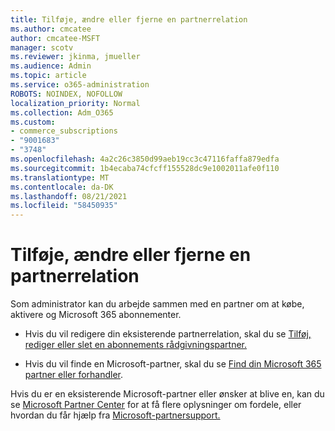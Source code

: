 ```yaml
---
title: Tilføje, ændre eller fjerne en partnerrelation
ms.author: cmcatee
author: cmcatee-MSFT
manager: scotv
ms.reviewer: jkinma, jmueller
ms.audience: Admin
ms.topic: article
ms.service: o365-administration
ROBOTS: NOINDEX, NOFOLLOW
localization_priority: Normal
ms.collection: Adm_O365
ms.custom:
- commerce_subscriptions
- "9001683"
- "3748"
ms.openlocfilehash: 4a2c26c3850d99aeb19cc3c47116faffa879edfa
ms.sourcegitcommit: 1b4ecaba74cfcff155528dc9e1002011afe0f110
ms.translationtype: MT
ms.contentlocale: da-DK
ms.lasthandoff: 08/21/2021
ms.locfileid: "58450935"
---
```

# <a name="add-change-or-remove-a-partner-relationship"></a>Tilføje, ændre eller fjerne en partnerrelation

Som administrator kan du arbejde sammen med en partner om at købe, aktivere og Microsoft 365 abonnementer. 

- Hvis du vil redigere din eksisterende partnerrelation, skal du se [Tilføj, rediger eller slet en abonnements rådgivningspartner.](https://docs.microsoft.com/microsoft-365/admin/misc/add-partner)

- Hvis du vil finde en Microsoft-partner, skal du se [Find din Microsoft 365 partner eller forhandler](https://docs.microsoft.com/microsoft-365/admin/manage/find-your-partner-or-reseller).

Hvis du er en eksisterende Microsoft-partner eller ønsker at blive en, kan du se [Microsoft Partner Center](https://support.microsoft.com/help/4499930/partner-center-overview) for at få flere oplysninger om fordele, eller hvordan du får hjælp fra [Microsoft-partnersupport.](https://aka.ms/partnersupport)
